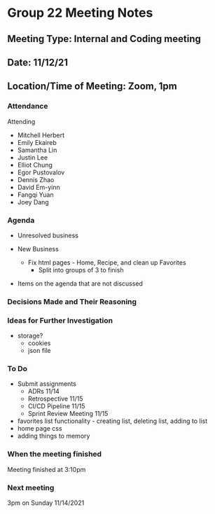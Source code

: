 # <team name> Group 22 Meeting Notes

## Meeting Type: Internal and Coding meeting

## Date: 11/12/21

## Location/Time of Meeting: Zoom, 1pm

### Attendance

Attending

- Mitchell Herbert
- Emily Ekaireb
- Samantha Lin
- Justin Lee
- Elliot Chung
- Egor Pustovalov
- Dennis Zhao
- David Em-yinn
- Fangqi Yuan
- Joey Dang

### Agenda

- Unresolved business

- New Business
  - Fix html pages - Home, Recipe, and clean up Favorites
    - Split into groups of 3 to finish
- Items on the agenda that are not discussed

### Decisions Made and Their Reasoning

### Ideas for Further Investigation

- storage?
  - cookies
  - json file

### To Do

- Submit assignments
  - ADRs 11/14
  - Retrospective 11/15
  - CI/CD Pipeline 11/15
  - Sprint Review Meeting 11/15
- favorites list functionality - creating list, deleting list, adding to list
- home page css
- adding things to memory

### When the meeting finished

Meeting finished at 3:10pm

### Next meeting

3pm on Sunday 11/14/2021

